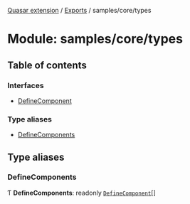 [Quasar extension](../index.md) / [Exports](../modules.md) / samples/core/types

# Module: samples/core/types

## Table of contents

### Interfaces

- [DefineComponent](../interfaces/samples_core_types.DefineComponent.md)

### Type aliases

- [DefineComponents](samples_core_types.md#definecomponents)

## Type aliases

### DefineComponents

Ƭ **DefineComponents**: readonly [`DefineComponent`](../interfaces/samples_core_types.DefineComponent.md)[]
